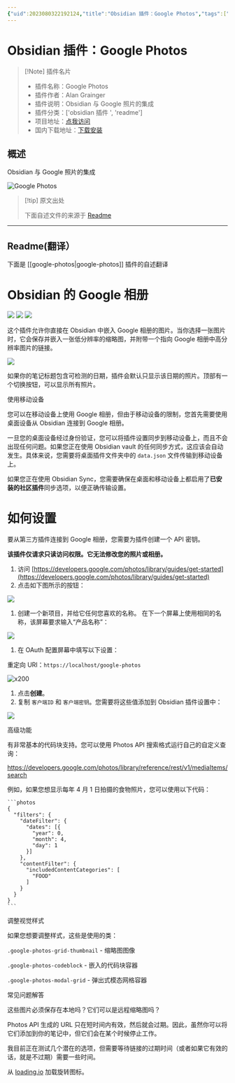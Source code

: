 ```yaml
---
{"uid":2023080322192124,"title":"Obsidian 插件：Google Photos","tags":["obsidian插件","readme"],"description":"Obsidian与Google照片的集成","author":"AI","type":"readme","draft":false,"editable":false,"modified":20230101000000,"dg-publish":true,"permalink":"/lake-of-knowledge/10-obsidian/obsidian/readme/google-photos-readme/","dgPassFrontmatter":true}
---
```



# Obsidian 插件：Google Photos

> [!Note] 插件名片
> - 插件名称：Google Photos
> - 插件作者：Alan Grainger
> - 插件说明：Obsidian 与 Google 照片的集成
> - 插件分类：['obsidian 插件 ', 'readme']
> - 项目地址：[点我访问](https://github.com/alangrainger/obsidian-google-photos)
> - 国内下载地址：[下载安装](https://pkmer.cn/products/plugin/pluginMarket/?google-photos)

## 概述

Obsidian 与 Google 照片的集成

![Google Photos](https://cdn.pkmer.cn/covers/google-photos.gif!pkmer)

> [!tip] 原文出处
>
>下面自述文件的来源于 [Readme](https://ghproxy.net/https://raw.githubusercontent.com/alangrainger/obsidian-google-photos/main/README.md)
>

---

## Readme(翻译）

下面是 [[google-photos\|google-photos]] 插件的自述翻译

# Obsidian 的 Google 相册

![](https://img.shields.io/github/license/alangrainger/obsidian-google-photos) ![](https://img.shields.io/github/v/release/alangrainger/obsidian-google-photos?style=flat-square) ![](https://img.shields.io/github/downloads/alangrainger/obsidian-google-photos/total)

这个插件允许你直接在 Obsidian 中嵌入 Google 相册的图片。当你选择一张图片时，它会保存并嵌入一张低分辨率的缩略图，并附带一个指向 Google 相册中高分辨率图片的链接。

![](img/demo.gif)

如果你的笔记标题包含可检测的日期，插件会默认只显示该日期的照片。顶部有一个切换按钮，可以显示所有照片。

使用移动设备

您可以在移动设备上使用 Google 相册，但由于移动设备的限制，您首先需要使用桌面设备从 Obsidian 连接到 Google 相册。

一旦您的桌面设备经过身份验证，您可以将插件设置同步到移动设备上，而且不会出现任何问题。如果您正在使用 Obsidian vault 的任何同步方式，这应该会自动发生。具体来说，您需要将桌面插件文件夹中的 `data.json` 文件传输到移动设备上。

如果您正在使用 Obsidian Sync，您需要确保在桌面和移动设备上都启用了**已安装的社区插件**同步选项，以便正确传输设置。

# 如何设置

要从第三方插件连接到 Google 相册，您需要为插件创建一个 API 密钥。

**该插件仅请求只读访问权限。它无法修改您的照片或相册。**

1. 访问 [https://developers.google.com/photos/library/guides/get-started](https://developers.google.com/photos/library/guides/get-started)
2. 点击如下图所示的按钮：

![](img/setup-enable.png)

1. 创建一个新项目，并给它任何您喜欢的名称。
在下一个屏幕上使用相同的名称，该屏幕要求输入“产品名称”：

![](img/setup-create-project.png)

1. 在 OAuth 配置屏幕中填写以下设置：

重定向 URI：`https://localhost/google-photos`

![x200](img/setup-oauth.png)

1. 点击**创建**。
2. 复制 `客户端ID` 和 `客户端密钥`。您需要将这些值添加到 Obsidian 插件设置中：

![](img/setup-client-conf.png)

高级功能

有非常基本的代码块支持。您可以使用 Photos API 搜索格式运行自己的自定义查询：

<https://developers.google.com/photos/library/reference/rest/v1/mediaItems/search>

例如，如果您想显示每年 4 月 1 日拍摄的食物照片，您可以使用以下代码：

````
```photos
{
  "filters": {
    "dateFilter": {
      "dates": [{
        "year": 0,
        "month": 4,
        "day": 1
      }]
    },
    "contentFilter": {
      "includedContentCategories": [
        "FOOD"
      ]
    }
  }
}
```
````

调整视觉样式

如果您想要调整样式，这些是使用的类：

`.google-photos-grid-thumbnail` - 缩略图图像

`.google-photos-codeblock` - 嵌入的代码块容器

`.google-photos-modal-grid` - 弹出式模态网格容器

常见问题解答

这些图片必须保存在本地吗？它们可以是远程缩略图吗？

Photos API 生成的 URL 只在短时间内有效，然后就会过期。因此，虽然你可以将它们添加到你的笔记中，但它们会在某个时候停止工作。

我目前正在测试几个潜在的选项，但需要等待链接的过期时间（或者如果它有效的话，就是不过期）需要一些时间。

从 [loading.io](https://loading.io/) 加载旋转图标。
